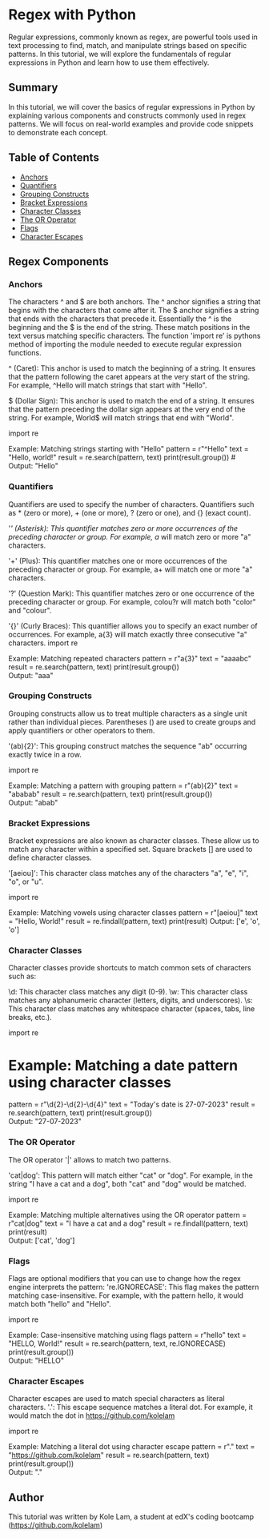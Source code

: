 # Regex with Python

Regular expressions, commonly known as regex, are powerful tools used in text processing to find, match, and manipulate strings based on specific patterns. In this tutorial, we will explore the fundamentals of regular expressions in Python and learn how to use them effectively.

## Summary

In this tutorial, we will cover the basics of regular expressions in Python by explaining various components and constructs commonly used in regex patterns. We will focus on real-world examples and provide code snippets to demonstrate each concept.

## Table of Contents

- [Anchors](#anchors)
- [Quantifiers](#quantifiers)
- [Grouping Constructs](#grouping-constructs)
- [Bracket Expressions](#bracket-expressions)
- [Character Classes](#character-classes)
- [The OR Operator](#the-or-operator)
- [Flags](#flags)
- [Character Escapes](#character-escapes)

## Regex Components

### Anchors
The characters ^ and $ are both anchors. The ^ anchor signifies a string that begins with the characters that come after it. The $ anchor signifies a string that ends with the characters that precede it. Essentially the ^ is the beginning and the
$ is the end of the string. These match positions in the text versus matching specific characters. The function 'import re' is pythons method of importing the module needed to execute regular expression functions. 

^ (Caret): This anchor is used to match the beginning of a string. It ensures that the pattern following the caret appears at the very start of the string. For example, ^Hello will match strings that start with "Hello".

$ (Dollar Sign): This anchor is used to match the end of a string. It ensures that the pattern preceding the dollar sign appears at the very end of the string. For example, World$ will match strings that end with "World".

import re

Example: Matching strings starting with "Hello"
pattern = r"^Hello"
text = "Hello, world!"
result = re.search(pattern, text)
print(result.group())  # Output: "Hello"

### Quantifiers
Quantifiers are used to specify the number of characters. Quantifiers such as * (zero or more), + (one or more), ? (zero or one), and {} (exact count).

'*' (Asterisk): This quantifier matches zero or more occurrences of the preceding character or group. For example, a* will match zero or more "a" characters.

'+' (Plus): This quantifier matches one or more occurrences of the preceding character or group. For example, a+ will match one or more "a" characters.

'?' (Question Mark): This quantifier matches zero or one occurrence of the preceding character or group. For example, colou?r will match both "color" and "colour".

'{}' (Curly Braces): This quantifier allows you to specify an exact number of occurrences. For example, a{3} will match exactly three consecutive "a" characters.
import re

Example: Matching repeated characters
pattern = r"a{3}"
text = "aaaabc"
result = re.search(pattern, text)
print(result.group())  
Output: "aaa"

### Grouping Constructs
Grouping constructs allow us to treat multiple characters as a single unit rather than individual pieces. 
Parentheses () are used to create groups and apply quantifiers or other operators to them.

'(ab){2}': This grouping construct matches the sequence "ab" occurring exactly twice in a row.

import re

Example: Matching a pattern with grouping
pattern = r"(ab){2}"
text = "ababab"
result = re.search(pattern, text)
print(result.group())  
Output: "abab"

### Bracket Expressions
Bracket expressions are also known as character classes. These allow us to match any character within a specified set.
Square brackets [] are used to define character classes.

'[aeiou]': This character class matches any of the characters "a", "e", "i", "o", or "u".

import re

Example: Matching vowels using character classes
pattern = r"[aeiou]"
text = "Hello, World!"
result = re.findall(pattern, text)
print(result) 
Output: ['e', 'o', 'o']

### Character Classes
Character classes provide shortcuts to match common sets of characters such as:

\d: This character class matches any digit (0-9).
\w: This character class matches any alphanumeric character (letters, digits, and underscores).
\s: This character class matches any whitespace character (spaces, tabs, line breaks, etc.).

import re

# Example: Matching a date pattern using character classes
pattern = r"\d{2}-\d{2}-\d{4}"
text = "Today's date is 27-07-2023"
result = re.search(pattern, text)
print(result.group())  
Output: "27-07-2023"

### The OR Operator
The OR operator '|' allows to match two patterns. 

'cat|dog': This pattern will match either "cat" or "dog". For example, in the string "I have a cat and a dog", both "cat" and "dog" would be matched.

import re

Example: Matching multiple alternatives using the OR operator
pattern = r"cat|dog"
text = "I have a cat and a dog"
result = re.findall(pattern, text)
print(result)  
Output: ['cat', 'dog']

### Flags
Flags are optional modifiers that you can use to change how the regex engine interprets the pattern:
're.IGNORECASE': This flag makes the pattern matching case-insensitive. For example, with the pattern hello, it would match both "hello" and "Hello".

import re

Example: Case-insensitive matching using flags
pattern = r"hello"
text = "HELLO, World!"
result = re.search(pattern, text, re.IGNORECASE)
print(result.group())  
Output: "HELLO"

### Character Escapes
Character escapes are used to match special characters as literal characters. 
'\.': This escape sequence matches a literal dot. For example, it would match the dot in https://github.com/kolelam

import re

Example: Matching a literal dot using character escape
pattern = r"\."
text = "https://github.com/kolelam"
result = re.search(pattern, text)
print(result.group())  
Output: "."

## Author
This tutorial was written by Kole Lam, a student at edX's coding bootcamp (https://github.com/kolelam)
